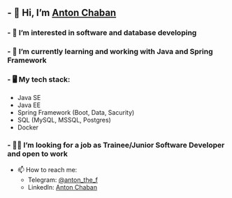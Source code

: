 ## - 👋 Hi, I’m [Anton Chaban](https://www.linkedin.com/in/antonchaban/)
### - 👀 I’m interested in software and database developing 
### - 🌱 I’m currently learning and working with Java and Spring Framework
### - 🖥 My tech stack: <br/>
- Java SE
- Java EE
- Spring Framework (Boot, Data, Sacurity)
- SQL (MySQL, MSSQL, Postgres)
- Docker
### - 👨‍💻 I’m looking for a job as Trainee/Junior Software Developer and open to work
 - 📫 How to reach me: <br/>
      - Telegram: [@anton_the_f](https://www.t.me/anton_the_f) <br/>
      - LinkedIn: [Anton Chaban](https://www.linkedin.com/in/antonchaban/)
